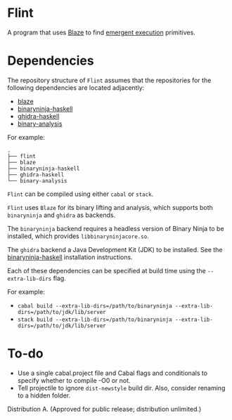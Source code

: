# Flint

A program that uses [Blaze][blaze] to find [emergent execution][ee] primitives.

# Dependencies

The repository structure of `Flint` assumes that the repositories for the following dependencies are located adjacently:

- [blaze][blaze]
- [binaryninja-haskell][bn-hs]
- [ghidra-haskell][g-hs]
- [binary-analysis][b-a]

For example:
```
.
├── flint
├── blaze
├── binaryninja-haskell
├── ghidra-haskell
└── binary-analysis
```

`Flint` can be compiled using either `cabal` or `stack`.

`Flint` uses `Blaze` for its binary lifting and analysis, which supports both `binaryninja` and `ghidra` as backends.

The `binaryninja` backend requires a headless version of Binary Ninja to be installed, which provides `libbinaryninjacore.so`.

The `ghidra` backend a Java Development Kit (JDK) to be installed. See the [binaryninja-haskell][bn-hs] installation instructions.

Each of these dependencies can be specified at build time using the `--extra-lib-dirs` flag.

For example:
- `cabal build --extra-lib-dirs=/path/to/binaryninja --extra-lib-dirs=/path/to/jdk/lib/server`
- `stack build --extra-lib-dirs=/path/to/binaryninja --extra-lib-dirs=/path/to/jdk/lib/server`

# To-do

- Use a single cabal.project file and Cabal flags and conditionals to specify whether to compile -O0 or not.
- Tell projectile to ignore `dist-newstyle` build dir. Also, consider renaming to a hidden folder.


Distribution A. (Approved for public release; distribution unlimited.)

[blaze]: https://github.com/kudu-dynamics/blaze
[bn-hs]: https://github.com/kudu-dynamics/binaryninja-haskell
[g-hs]: https://github.com/kudu-dynamics/ghidra-haskell
[b-a]: https://github.com/kudu-dynamics/binary-analysis
[ee]: https://en.wikipedia.org/wiki/Weird_machine
